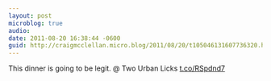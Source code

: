 ```yaml
---
layout: post
microblog: true
audio: 
date: 2011-08-20 16:38:44 -0600
guid: http://craigmcclellan.micro.blog/2011/08/20/t105046131607736320.html
---
```

This dinner is going to be legit.   @ Two Urban Licks [t.co/RSpdnd7](http://t.co/RSpdnd7)
